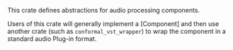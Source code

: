 This crate defines abstractions for audio processing components.

Users of this crate will generally implement a [Component] and then use another crate (such as `conformal_vst_wrapper`) to wrap the component in a standard audio Plug-in format.
